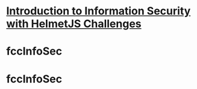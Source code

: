 # [Introduction to Information Security with HelmetJS Challenges](https://www.freecodecamp.org/learn/information-security/information-security-with-helmetjs/)
# fccInfoSec
# fccInfoSec
